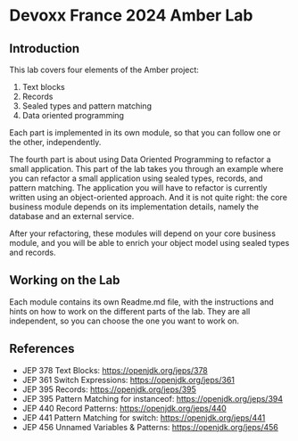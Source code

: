 Devoxx France 2024 Amber Lab
============================

## Introduction

This lab covers four elements of the Amber project:

1. Text blocks
2. Records
3. Sealed types and pattern matching
4. Data oriented programming

Each part is implemented in its own module, so that you can follow one or the other, independently. 

The fourth part is about using Data Oriented Programming to refactor a small application. This part of the lab takes you through an  example where you can refactor a small application using sealed types, records, and pattern matching. The application you will have to refactor is currently written using an object-oriented approach. And it is not quite right: the core business module depends on its implementation details, namely the database and an external service. 

After your refactoring, these modules will depend on your core business module, and you will be able to enrich your object model using sealed types and records. 


## Working on the Lab

Each module contains its own Readme.md file, with the instructions and hints on how to work on the different parts of the lab. They are all independent, so you can choose the one you want to work on. 

## References

- JEP 378 Text Blocks: https://openjdk.org/jeps/378
- JEP 361 Switch Expressions: https://openjdk.org/jeps/361
- JEP 395 Records: https://openjdk.org/jeps/395
- JEP 395 Pattern Matching for instanceof: https://openjdk.org/jeps/394
- JEP 440 Record Patterns: https://openjdk.org/jeps/440
- JEP 441 Pattern Matching for switch: https://openjdk.org/jeps/441
- JEP 456 Unnamed Variables & Patterns: https://openjdk.org/jeps/456
